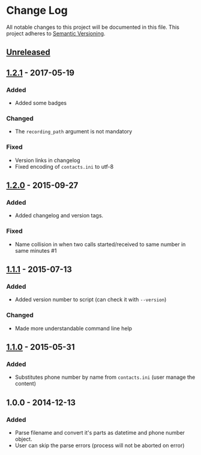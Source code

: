 # Change Log
All notable changes to this project will be documented in this file.
This project adheres to [Semantic Versioning](http://semver.org/).


## [Unreleased][unreleased]


## [1.2.1] - 2017-05-19
### Added
- Added some badges

### Changed
- The `recording_path` argument is not mandatory

### Fixed
- Version links in changelog
- Fixed encoding of `contacts.ini` to utf-8


## [1.2.0] - 2015-09-27
### Added
- Added changelog and version tags.

### Fixed
- Name collision in when two calls started/received to same number in same minutes #1


## [1.1.1] - 2015-07-13
### Added
- Added version number to script (can check it with ``--version``)

### Changed
- Made more understandable command line help


## [1.1.0] - 2015-05-31
### Added
- Substitutes phone number by name from ``contacts.ini`` (user manage the content)


## 1.0.0 - 2014-12-13
### Added
- Parse filename and convert it's parts as datetime and phone number object.
- User can skip the parse errors (process will not be aborted on error)


[unreleased]: https://github.com/andras-tim/callrecord-renamer/compare/v1.2.1...HEAD
[1.2.1]: https://github.com/andras-tim/callrecord-renamer/compare/v1.2.0...v1.2.1
[1.2.0]: https://github.com/andras-tim/callrecord-renamer/compare/v1.1.1...v1.2.0
[1.1.1]: https://github.com/andras-tim/callrecord-renamer/compare/v1.1.0...v1.1.1
[1.1.0]: https://github.com/andras-tim/callrecord-renamer/compare/v1.0.0...v1.1.0
